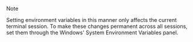 > [!NOTE]
> Setting environment variables in this manner only affects the current terminal
> session. To make these changes permanent across all sessions, set them through
> the Windows' System Environment Variables panel.
